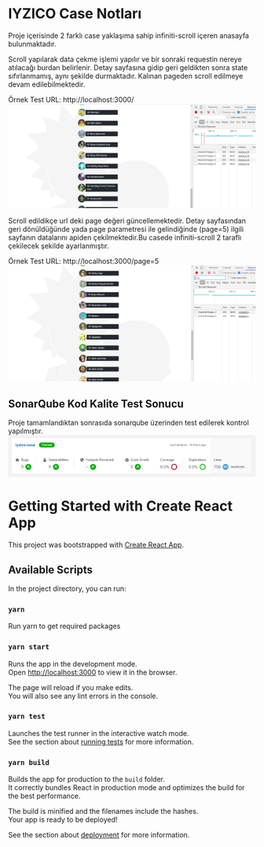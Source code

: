 # IYZICO Case Notları

Proje içerisinde 2 farklı case yaklaşıma sahip infiniti-scroll içeren anasayfa bulunmaktadır.

Scroll yapılarak data çekme işlemi yapılır ve bir sonraki requestin nereye atılacağı burdan belirlenir. Detay sayfasına gidip geri geldikten sonra state sıfırlanmamış, aynı şekilde durmaktadır. Kalınan pageden scroll edilmeye devam edilebilmektedir.

Örnek Test URL: http://localhost:3000/
![alt text](https://raw.githubusercontent.com/umtdlgc/iyzico-case/main/public/assets/iyzico-case-homev1.PNG)

Scroll edildikçe url deki page değeri güncellemektedir. Detay sayfasından geri dönüldüğünde yada page parametresi ile gelindiğinde (page=5) ilgili sayfanın datalarını apiden çekilmektedir.Bu casede infiniti-scroll 2 taraflı çekilecek şekilde ayarlanmıştır.

Örnek Test URL: http://localhost:3000/page=5
![alt text](https://raw.githubusercontent.com/umtdlgc/iyzico-case/main/public/assets/iyzico-case-homev2.PNG)

## SonarQube Kod Kalite Test Sonucu
Proje tamamlandıktan sonrasıda sonarqube üzerinden test edilerek kontrol yapılmıştır.
![alt text](https://raw.githubusercontent.com/umtdlgc/iyzico-case/main/public/assets/iyzico-sonarqube-result.PNG)

# Getting Started with Create React App

This project was bootstrapped with [Create React App](https://github.com/facebook/create-react-app).

## Available Scripts

In the project directory, you can run:

### `yarn`
Run yarn to get required packages

### `yarn start`

Runs the app in the development mode.\
Open [http://localhost:3000](http://localhost:3000) to view it in the browser.

The page will reload if you make edits.\
You will also see any lint errors in the console.

### `yarn test`

Launches the test runner in the interactive watch mode.\
See the section about [running tests](https://facebook.github.io/create-react-app/docs/running-tests) for more information.

### `yarn build`

Builds the app for production to the `build` folder.\
It correctly bundles React in production mode and optimizes the build for the best performance.

The build is minified and the filenames include the hashes.\
Your app is ready to be deployed!

See the section about [deployment](https://facebook.github.io/create-react-app/docs/deployment) for more information.


